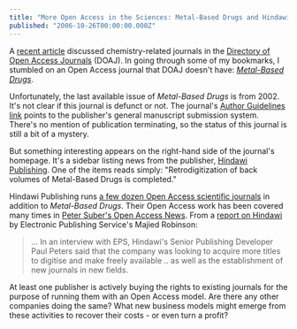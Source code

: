 ```yaml
---
title: "More Open Access in the Sciences: Metal-Based Drugs and Hindawi Publishing"
published: "2006-10-26T00:00:00.000Z"
---
```


A <a href="http://depth-first.com/articles/2006/10/18/disruptive-innovation-in-scientific-publishing-directory-of-open-access-journals">recent article</a> discussed chemistry-related journals in the <a href="http://www.doaj.org/">Directory of Open Access Journals</a> (DOAJ). In going through some of my bookmarks, I stumbled on an Open Access journal that DOAJ doesn't have: <a href="http://www.hindawi.com/journals/mbd/contents.html"><em>Metal-Based Drugs</em></a>.

Unfortunately, the last available issue of <em>Metal-Based Drugs</em> is from 2002. It's not clear if this journal is defunct or not. The journal's <a href="http://www.hindawi.com/journals/mbd/guidelines.html">Author Guidelines link</a> points to the publisher's general manuscript submission system. There's no mention of publication terminating, so the status of this journal is still a bit of a mystery.

But something interesting appears on the right-hand side of the journal's homepage. It's a sidebar listing news from the publisher, <a href="http://www.hindawi.com/">Hindawi Publishing</a>. One of the items reads simply: "Retrodigitization of back volumes of Metal-Based Drugs is completed."

Hindawi Publishing runs <a href="http://www.hindawi.com/GetPage.aspx?page=journals">a few dozen Open Access scientific journals</a> in addition to <em>Metal-Based Drugs</em>. Their Open Access work has been covered many times in <a href="http://www.earlham.edu/~peters/fos/fosblog.html">Peter Suber's Open Access News</a>. From a <a href="http://www.hindawi.com/EPS-Hindawi.pdf">report on Hindawi</a> by Electronic Publishing Service's Majied Robinson:


> ... In an interview with EPS, Hindawi's Senior Publishing Developer Paul Peters said that the company was looking to acquire more titles to digitise and make freely available .. as well as the establishment of new journals in new fields.

At least one publisher is actively buying the rights to existing journals for the purpose of running them with an Open Access model. Are there any other companies doing the same? What new business models might emerge from these activities to recover their costs - or even turn a profit?